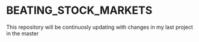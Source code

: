 # BEATING_STOCK_MARKETS
This repository will be continuosly updating with changes in my last project in the master
